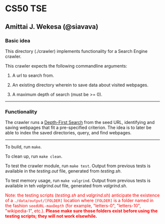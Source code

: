# CS50 TSE

## Amittai J. Wekesa (@siavava)

### Basic idea

This directory (./crawler) implements functionality for a Search Engine crawler.

This crawler expects the following commandline arguments:

1. A url to search from.

2. An existing directory wherein to save data about visited webpages.

3. A maximum depth of search (must be >= 0).

***

### Functionality

The crawler runs a [Depth-First Search](https://en.wikipedia.org/wiki/Depth-first_search) from the seed URL, identifying and saving webpages that fit a pre-specified criterion. The idea is to later be able to index the saved directories, query, and find webpages.

***

To build, run `make`.

To clean up, run `make clean`.

To test the crawler module, run `make test`. Output from previous tests is available in the *testing.out* file, generated from *testing.sh*.

To test memory usage, run `make valgrind`. Output from previous tests is available in teh *valgrind.out* file, generated from *valgrind.sh*.

<span style="color:red">

Note: the testing scripts (*testing.sh* and *valgrind.sh*) anticipate the existence of a `./data/output/[FOLDER]` location where `[FOLDER]` is a folder named in the fashion `seedURL-maxDepth` (for example, "letters-0", "letters-10", "wikipedia-1", etc.). **Please make sure those folders exist before using the testing scripts; they will not work elsewhile.**

</span>

